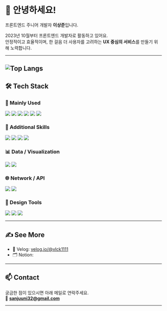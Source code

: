# 👋 안녕하세요!  
프론트엔드 주니어 개발자 **이상준**입니다.

2023년 10월부터 프론트엔드 개발자로 활동하고 있어요.  
안정적이고 효율적이며, 한 걸음 더 사용자를 고려하는 **UX 중심의 서비스**를 만들기 위해 노력합니다.

---
![Top Langs](https://github-readme-stats.vercel.app/api/top-langs/?username=HOLYMOLYJUN&layout=compact&langs_count=6&theme=default)
---
## 🛠️ Tech Stack

### 🔷 Mainly Used
<p>
  <img src="https://img.shields.io/badge/React-61DAFB?style=flat&logo=react&logoColor=000000" />
  <img src="https://img.shields.io/badge/Next.js-000000?style=flat&logo=nextdotjs&logoColor=ffffff" />
  <img src="https://img.shields.io/badge/JavaScript-F7DF1E?style=flat&logo=javascript&logoColor=000000" />
  <img src="https://img.shields.io/badge/TypeScript-3178C6?style=flat&logo=typescript&logoColor=ffffff" />
  <img src="https://img.shields.io/badge/CSS3-1572B6?style=flat&logo=css3&logoColor=ffffff" />
  <img src="https://img.shields.io/badge/TailwindCSS-06B6D4?style=flat&logo=tailwindcss&logoColor=ffffff" />
</p>

### 🧩 Additional Skills
<p>
  <img src="https://img.shields.io/badge/Zustand-000000?style=flat&logo=react&logoColor=white" />
  <img src="https://img.shields.io/badge/Redux-764ABC?style=flat&logo=redux&logoColor=white" />
  <img src="https://img.shields.io/badge/Vite-646CFF?style=flat&logo=vite&logoColor=white" />
  <img src="https://img.shields.io/badge/Storybook-FF4785?style=flat&logo=storybook&logoColor=white" />
</p>

### 📊 Data / Visualization
<p>
  <img src="https://img.shields.io/badge/Chart.js-FF6384?style=flat&logo=chartdotjs&logoColor=white" />
  <img src="https://img.shields.io/badge/D3.js-F9A03C?style=flat&logo=d3dotjs&logoColor=white" />
</p>

### 🌐 Network / API
<p>
  <img src="https://img.shields.io/badge/Axios-5A29E4?style=flat&logo=axios&logoColor=white" />
  <img src="https://img.shields.io/badge/Fetch%20API-000000?style=flat&logo=javascript&logoColor=white" />
</p>

### 🎨 Design Tools
<p>
  <img src="https://img.shields.io/badge/Figma-F24E1E?style=flat&logo=figma&logoColor=white" />
  <img src="https://img.shields.io/badge/Photoshop-31A8FF?style=flat&logo=adobephotoshop&logoColor=white" />
  <img src="https://img.shields.io/badge/Illustrator-FF9A00?style=flat&logo=adobeillustrator&logoColor=white" />
</p>

---

## ✍️ See More

- 📒 Velog: [velog.io/@vlck1111](https://velog.io/@vlck1111)
- 🗂️ Notion: 

---

## 📫 Contact

궁금한 점이 있으시면 아래 메일로 연락주세요.  
📧 **sanjuuni32@gmail.com**

---
